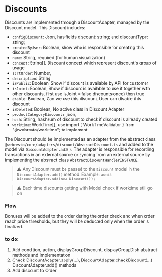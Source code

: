 # Discounts

Discounts are implemented through a DiscountAdapter, managed by the Discount model. 
This Discount includes:
- `configDiscount`: Json, has fields discount: string; and discountType: string;
- `createdByUser`: Boolean, show who is responsible for creating this discount
- `name`: String, required (for human visualization)
- `concept`: String[], Discount concept which represent discount's group of usage
- `sortOrder`: Number, 
- `description`: String
- `isPublic`: Boolean, Show if discount is available by API for customer
- `isJoint`: Boolean, Show if discount is available to use it together with other discounts, first use isJoint = false discounts(once) then true
- `enable`: Boolean, Can we use this discount, User can disable this discount
- `isDeleted`: Boolean, No active class in Discount Adapter
- `productCategoryDiscounts`: json, 
- `hash`: String, hashsum of discount to check if discount is already created
- `worktime`: WorkTime[], use import { WorkTimeValidator } from "@webresto/worktime"; to implement

The Discount should be implemented as an adapter from the abstract class `@webresto/core/adapters/discount/AbstractDiscount.ts` and added to the model via `DiscountAdapter.add()`. The adapter is responsible for recording transactions in an external source or syncing from an external source by implementing the abstract class `AbstractDiscountHandlerINSTANCE`.

> ⚠️ Any Discount must be passed to the `Discount` model in the `DiscountAdapter.add()` method. Example: `await DiscountAdapter.add(new Discount());`

> ⚠️ Each time discounts getting with Model check if worktime still go on

### Flow

Bonuses will be added to the order during the order check and when order reach price thresholds, but they will be deducted only when the order is finalized.


### to do:
1. Add condition, action, displayGroupDiscount, displayGroupDish abstract methods and implementation
2. Check DiscountAdapter.apply(...), DiscountAdapter.checkDiscount(...) DiscountAdapter.add() methods
3. Add discount to Order
